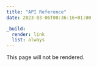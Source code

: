 ```yaml
---
title: "API Reference"
date: 2023-03-06T00:36:16+01:00

_build:
  render: link
  list: always
---
```


This page will not be rendered.

